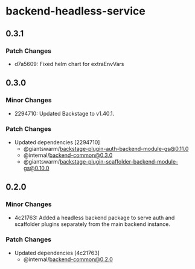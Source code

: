 # backend-headless-service

## 0.3.1

### Patch Changes

- d7a5609: Fixed helm chart for extraEnvVars

## 0.3.0

### Minor Changes

- 2294710: Updated Backstage to v1.40.1.

### Patch Changes

- Updated dependencies [2294710]
  - @giantswarm/backstage-plugin-auth-backend-module-gs@0.11.0
  - @internal/backend-common@0.3.0
  - @giantswarm/backstage-plugin-scaffolder-backend-module-gs@0.10.0

## 0.2.0

### Minor Changes

- 4c21763: Added a headless backend package to serve auth and scaffolder plugins separately from the main backend instance.

### Patch Changes

- Updated dependencies [4c21763]
  - @internal/backend-common@0.2.0
